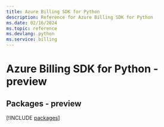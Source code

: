 ```yaml
---
title: Azure Billing SDK for Python
description: Reference for Azure Billing SDK for Python
ms.date: 02/16/2024
ms.topic: reference
ms.devlang: python
ms.service: billing
---
```

# Azure Billing SDK for Python - preview
## Packages - preview
[!INCLUDE [packages](billing-index.md)]